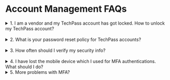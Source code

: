 # Account Management FAQs
<details><summary>
1. I am a vendor and my TechPass account has got locked. How to unlock my TechPass account?</summary>
<br>Vendor's TechPass account will be locked after five consecutive unsuccessful login attempts. Go to <a href="https://passwordreset.microsoftonline.com/">reset password</a> and follow the on-screen instructions.</details><br>
<details><summary>
2. What is your password reset policy for TechPass accounts?</summary>
<br>For vendors, we follow the <a href="https://docs.microsoft.com/en-us/azure/active-directory/authentication/concept-sspr-policy#administrator-password-policy-differences">password policy of Azure Active Directory</a> and will receive password expiry notifications accordingly. You can <a href="https://passwordreset.microsoftonline.com/">reset password</a> by following the on-screen instructions listed in this page.<br><br>
Public officers will be notified to reset their GSIB password as per WOG's password policies. If there are any issues, contact your Agency Facility Management (AFM).</details><br>
<details><summary>
3. How often should I verify my security info?</summary>
<br>As security information is vital, you need to make sure it is always up-to-date. You will receive a reminder every 180 days to review your security info and update it as needed.<br><br>
To manage your security info any time, go to <a href="https://myaccount.microsoft.com/">My Account</a>.</details><br>
<details><summary>
4. I have lost the mobile device which I used for MFA authentications. What should I do?</summary>

**If you are a vendor**:

i. Raise a [service request](https://go.gov.sg/techpass-sr) to contact our technical support to remove the MFA configured for your TechPass account.

ii. Once this is done, you will be notified. Proceed to [reset-techpass-mfa](reset-techpass-mfa-for-new-device) using your new mobile device.

 **If you are a public officer**:

i. Contact your Agency Facility Management (AFM) to  remove the MFA configured for your WOG account and raise a [service request](https://go.gov.sg/techpass-sr) to remove the MFA configured for your TechPass account.

ii. Once these are completed, [reset MFA for WOG account](reset-security-verification-for-wog-account) and [TechPass account](reset-techpass-mfa-for-new-device) using your new mobile device.

?> In the service request form, select **Service Request** and **Request to reset Multi Factor Authentication (MFA)** as **Ticket Type** and **Service Requests** respectively.

</details>
<details><summary>
5. More problems with MFA?</summary>

You may visit Microsoft's [Common problems with two-factor verification](https://docs.microsoft.com/en-us/troubleshoot/azure/active-directory/troubleshoot-azure-mfa-issue) for more information or you may raise us a [service request](https://go.gov.sg/techpass-sr).
